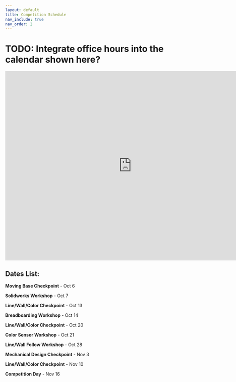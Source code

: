 ```yaml
---
layout: default
title: Competition Schedule
nav_include: true
nav_order: 2
---
```


# TODO: Integrate office hours into the calendar shown here?
<iframe src="https://calendar.google.com/calendar/embed?src=1e8b00794a07180514fdc54c5b78dca70637bc1a8a72076e64dc787ebe2a71cb%40group.calendar.google.com&ctz=America%2FChicago" style="border: 0" width="800" height="600" frameborder="0" scrolling="no"></iframe>

## Dates List:

**Moving Base Checkpoint** - Oct 6

**Solidworks Workshop** - Oct 7

**Line/Wall/Color Checkpoint** - Oct 13

**Breadboarding Workshop** - Oct 14

**Line/Wall/Color Checkpoint** - Oct 20

**Color Sensor Workshop** - Oct 21

**Line/Wall Follow Workshop** - Oct 28

**Mechanical Design Checkpoint** - Nov 3

**Line/Wall/Color Checkpoint** - Nov 10

**Competition Day** - Nov 16
